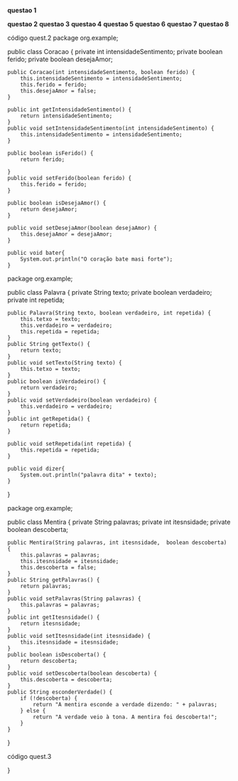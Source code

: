 **questao 1**

**questao 2**
**questao 3**
**questao 4**
**questao 5**
**questao 6**
**questao 7**
**questao 8**

código quest.2
package org.example;

public class Coracao {
    private int intensidadeSentimento;
    private boolean ferido;
    private boolean desejaAmor;

    public Coracao(int intensidadeSentimento, boolean ferido) {
        this.intensidadeSentimento = intensidadeSentimento;
        this.ferido = ferido;
        this.desejaAmor = false;
    }

    public int getIntensidadeSentimento() {
        return intensidadeSentimento;
    }
    public void setIntensidadeSentimento(int intensidadeSentimento) {
        this.intensidadeSentimento = intensidadeSentimento;
    }

    public boolean isFerido() {
        return ferido;

    }
    public void setFerido(boolean ferido) {
        this.ferido = ferido;
    }

    public boolean isDesejaAmor() {
        return desejaAmor;
    }

    public void setDesejaAmor(boolean desejaAmor) {
        this.desejaAmor = desejaAmor;
    }

    public void bater{
        System.out.println("O coração bate masi forte");
    }

package org.example;

public class Palavra {
    private String texto;
    private boolean verdadeiro;
    private int repetida;

    public Palavra(String texto, boolean verdadeiro, int repetida) {
        this.tetxo = texto;
        this.verdadeiro = verdadeiro;
        this.repetida = repetida;
    }
    public String getTexto() {
        return texto;
    }
    public void setTexto(String texto) {
        this.tetxo = texto;
    }
    public boolean isVerdadeiro() {
        return verdadeiro;
    }
    public void setVerdadeiro(boolean verdadeiro) {
        this.verdadeiro = verdadeiro;
    }
    public int getRepetida() {
        return repetida;
    }

    public void setRepetida(int repetida) {
        this.repetida = repetida;
    }

    public void dizer{
        System.out.println("palavra dita" + texto);
    }
}


package org.example;

public class Mentira {
    private String palavras;
    private int itesnsidade;
    private boolean descoberta;

    public Mentira(String palavras, int itesnsidade,  boolean descoberta) {
        this.palavras = palavras;
        this.itesnsidade = itesnsidade;
        this.descoberta = false;
    }
    public String getPalavras() {
        return palavras;
    }
    public void setPalavras(String palavras) {
        this.palavras = palavras;
    }
    public int getItesnsidade() {
        return itesnsidade;
    }
    public void setItesnsidade(int itesnsidade) {
        this.itesnsidade = itesnsidade;
    }
    public boolean isDescoberta() {
        return descoberta;
    }
    public void setDescoberta(boolean descoberta) {
        this.descoberta = descoberta;
    }
    public String esconderVerdade() {
        if (!descoberta) {
            return "A mentira esconde a verdade dizendo: " + palavras;
        } else {
            return "A verdade veio à tona. A mentira foi descoberta!";
        }
    }

}


código quest.3

}

